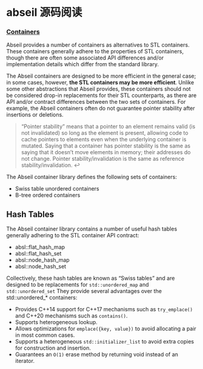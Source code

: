 # abseil 源码阅读

### [Containers](https://abseil.io/docs/cpp/guides/container)

Abseil provides a number of containers as alternatives to STL containers. 
These containers generally adhere to the properties of STL containers, 
though there are often some associated API differences and/or implementation 
details which differ from the standard library.

The Abseil containers are designed to be more efficient in the general case; 
in some cases, however, **the STL containers may be more efficient**. 
Unlike some other abstractions that Abseil provides, 
these containers should not be considered drop-in replacements for their 
STL counterparts, as there are API and/or contract differences between 
the two sets of containers. 
For example, the Abseil containers often do not guarantee pointer stability 
after insertions or deletions.

> “Pointer stability” means that a pointer to an element remains valid 
> (is not invalidated) so long as the element is present, 
> allowing code to cache pointers to elements even 
> when the underlying container is mutated. 
> Saying that a container has pointer stability is the same as saying
> that it doesn’t move elements in memory; their addresses do not change. 
> Pointer stability/invalidation is the same as reference stability/invalidation. ↩

The Abseil container library defines the following sets of containers:

- Swiss table unordered containers
- B-tree ordered containers

## Hash Tables
The Abseil container library contains a number of useful hash tables generally adhering to the STL container API contract:

* absl::flat_hash_map
* absl::flat_hash_set
* absl::node_hash_map
* absl::node_hash_set

Collectively, these hash tables are known as “Swiss tables” 
and are designed to be replacements for 
`std::unordered_map` and `std::unordered_set` They provide several advantages 
over the std::unordered_* containers:

* Provides C++14 support for C++17 mechanisms such as `try_emplace()` and C++20 mechanisms such as `contains()`. 
* Supports heterogeneous lookup.
* Allows optimizations for `emplace({key, value})` to avoid allocating a pair in most common cases.
* Supports a heterogeneous `std::initializer_list` to avoid extra copies for construction and insertion.
* Guarantees an `O(1)` erase method by returning void instead of an iterator.


